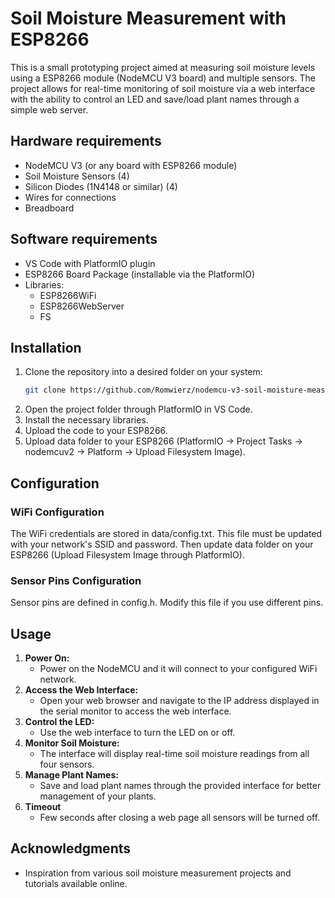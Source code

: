 # Soil Moisture Measurement with ESP8266
This is a small prototyping project aimed at measuring soil moisture levels using a ESP8266 module (NodeMCU V3 board) and multiple sensors. The project allows for real-time monitoring of soil moisture via a web interface with the ability to control an LED and save/load plant names through a simple web server. 

## Hardware requirements
- NodeMCU V3 (or any board with ESP8266 module)
- Soil Moisture Sensors (4)
- Silicon Diodes (1N4148 or similar) (4)
- Wires for connections
- Breadboard

## Software requirements
- VS Code with PlatformIO plugin
- ESP8266 Board Package (installable via the PlatformIO)
- Libraries:
  - ESP8266WiFi
  - ESP8266WebServer
  - FS

## Installation
1. Clone the repository into a desired folder on your system:
   ```bash
   git clone https://github.com/Romwierz/nodemcu-v3-soil-moisture-measurement
   ```
2. Open the project folder through PlatformIO in VS Code.
3. Install the necessary libraries.
4. Upload the code to your ESP8266.
5. Upload data folder to your ESP8266 (PlatformIO -> Project Tasks -> nodemcuv2 -> Platform -> Upload Filesystem Image).

## Configuration
### WiFi Configuration
The WiFi credentials are stored in data/config.txt. This file must be updated with your network's SSID and password. Then update data folder on your ESP8266 (Upload Filesystem Image through PlatformIO).

### Sensor Pins Configuration
Sensor pins are defined in config.h. Modify this file if you use different pins.

## Usage
1. **Power On:**
    - Power on the NodeMCU and it will connect to your configured WiFi network.
2. **Access the Web Interface:**
    - Open your web browser and navigate to the IP address displayed in the serial monitor to access the web interface.
3. **Control the LED:**
    - Use the web interface to turn the LED on or off.
4. **Monitor Soil Moisture:**
    - The interface will display real-time soil moisture readings from all four sensors.
5. **Manage Plant Names:**
    - Save and load plant names through the provided interface for better management of your plants.
6. **Timeout**
    - Few seconds after closing a web page all sensors will be turned off.

## Acknowledgments
- Inspiration from various soil moisture measurement projects and tutorials available online.